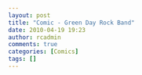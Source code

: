 ```yaml
---
layout: post
title: "Comic - Green Day Rock Band"
date: 2010-04-19 19:23
author: rcadmin
comments: true
categories: [Comics]
tags: []
---
```

<a href="http://bitsmack.com/comics/2010/04/19/comic-green-day-rock-band/"><img src="http://dl.bitsmack.com/uploads/2010/04/20100419.jpg" alt="" title="Remember how we put all that time and care we put into Beatles Rock Band? Yeah we don't need to do that for Green Day."  class="alignnone size-full wp-image-1904" /></a>
